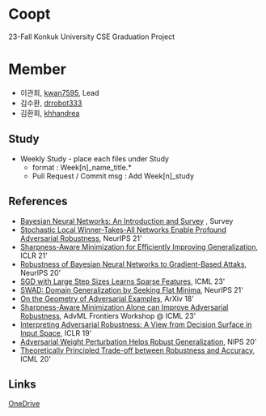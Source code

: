 # Coopt
23-Fall Konkuk University CSE Graduation Project

# Member
- 이관희, [kwan7595](https://github.com/kwan7595), Lead
- 김수환, [drrobot333](https://github.com/drrobot333)
- 김환희, [khhandrea](https://github.com/khhandrea)

## Study
  - Weekly Study - place each files under Study
     - format : Week[n]_name_title.*
     - Pull Request / Commit msg : Add Week[n]_study

## References
- [Bayesian Neural Networks: An Introduction and Survey](https://arxiv.org/abs/2006.12024) , Survey
- [Stochastic Local Winner-Takes-All Networks Enable Profound Adversarial Robustness](https://arxiv.org/abs/2112.02671), NeurIPS 21'
- [Sharpness-Aware Minimization for Efficiently Improving Generalization](https://arxiv.org/abs/2010.01412), ICLR 21'
- [Robustness of Bayesian Neural Networks to Gradient-Based Attaks](https://arxiv.org/abs/2002.04359), NeurIPS 20'
- [SGD with Large Step Sizes Learns Sparse Features](https://proceedings.mlr.press/v202/andriushchenko23b.html), ICML 23'
- [SWAD: Domain Generalization by Seeking Flat Minima](https://arxiv.org/abs/2102.08604), NeurIPS 21'
- [On the Geometry of Adversarial Examples](https://arxiv.org/abs/1811.00525), ArXiv 18'
- [Sharpness-Aware Minimization Alone can Improve Adversarial Robustness](https://arxiv.org/pdf/2305.05392.pdf), AdvML Frontiers Workshop @ ICML 23'
- [Interpreting Adversarial Robustness: A View from Decision Surface in Input Space](https://arxiv.org/abs/1810.00144), ICLR 19'
- [Adversarial Weight Perturbation Helps Robust Generalization](https://arxiv.org/abs/2004.05884), NIPS 20’
- [Theoretically Principled Trade-off between Robustness and Accuracy](https://arxiv.org/abs/1901.08573), ICML 20'


## Links
[OneDrive](https://konkukackr-my.sharepoint.com/:f:/r/personal/kwan7595_konkuk_ac_kr/Documents/kwan/2023-2/%EC%A1%B8%EC%97%85%ED%94%84%EB%A1%9C%EC%A0%9D%ED%8A%B81?csf=1&web=1&e=dO1QsE)
